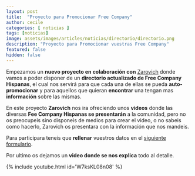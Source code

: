 ```yaml
---
layout: post
title:  "Proyecto para Promocionar Free Company"
author: cecile
categories: [ noticias ]
tags: [noticias]
image: assets/images/articles/noticias/directorio/directorio.png
description: "Proyecto para Promocionar vuestras Free Company"
featured: false
hidden: false
---
```


Empezamos un **nuevo proyecto en colaboración con** <a target="_blank" href="https://www.youtube.com/zarovich">Zarovich</a> donde vamos a poder disponer de un **directorio actualizado de Free Company Hispanas**, el cual nos servirá para que cada una de ellas se pueda **auto-promocionar** y para aquellos que quieran **encontrar** una tengan mas **información** sobre las mismas.

En este proyecto **Zarovich** nos ira ofreciendo unos **videos** donde las diversas **Fee Company Hispanas se presentarán** a la comunidad, pero no os preocupeis sino disponeis de medios para crear el video, o no sabeis como hacerlo, Zarovich os presentara con la información que nos mandeis.

Para participara teneis que **rellenar** vuestros datos en el <a href="https://forms.gle/83z2pDiKRvHPKKxU6" target="_blank">siguiente formulario</a>.

Por ultimo os dejamos un **video donde se nos explica** todo al detalle.

<div class="container">
{% include youtube.html id='W7ksKL08n08' %}
</div>